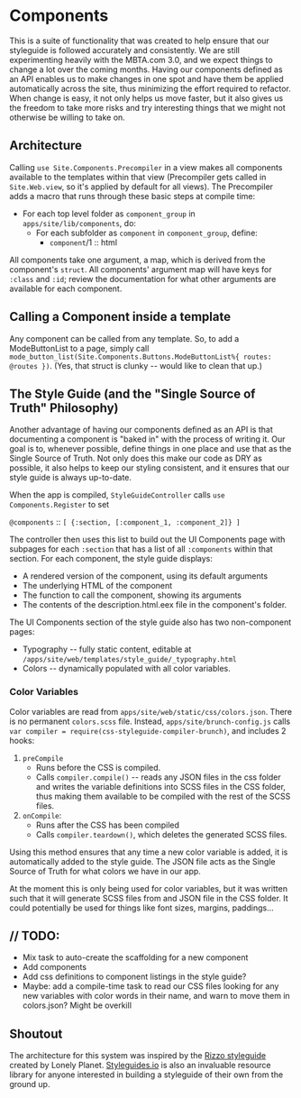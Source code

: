 # Components

This is a suite of functionality that was created to help ensure that our styleguide is followed accurately and consistently. We are still experimenting heavily with the MBTA.com 3.0, and we expect things to change a lot over the coming months. Having our components defined as an API enables us to make changes in one spot and have them be applied automatically across the site, thus minimizing the effort required to refactor. When change is easy, it not only helps us move faster, but it also gives us the freedom to take more risks and try interesting things that we might not otherwise be willing to take on.

## Architecture
Calling `use Site.Components.Precompiler` in a view makes all components available to the templates within that view (Precompiler gets called in `Site.Web.view`, so it's applied by default for all views). The Precompiler adds a macro that runs through these basic steps at compile time:
- For each top level folder as `component_group` in `apps/site/lib/components`, do:
    - For each subfolder as `component` in `component_group`, define:
        - `component`/1 :: html

All components take one argument, a map, which is derived from the component's `struct`. All components' argument map will have keys for `:class` and `:id`; review the documentation for what other arguments are available for each component.

## Calling a Component inside a template
Any component can be called from any template. So, to add a ModeButtonList to a page, simply call `mode_button_list(Site.Components.Buttons.ModeButtonList%{ routes: @routes })`. (Yes, that struct is clunky -- would like to clean that up.)

## The Style Guide (and the "Single Source of Truth" Philosophy)
Another advantage of having our components defined as an API is that documenting a component is "baked in" with the process of writing it. Our goal is to, whenever possible, define things in one place and use that as the Single Source of Truth. Not only does this make our code as DRY as possible, it also helps to keep our styling consistent, and it ensures that our style guide is always up-to-date.

When the app is compiled, `StyleGuideController` calls `use Components.Register` to set

`@components` :: `[ {:section, [:component_1, :component_2]} ]`

The controller then uses this list to build out the UI Components page with subpages for each `:section` that has a list of all `:components` within that section. For each component, the style guide displays:
- A rendered version of the component, using its default arguments
- The underlying HTML of the component
- The function to call the component, showing its arguments
- The contents of the description.html.eex file in the component's folder.

The UI Components section of the style guide also has two non-component pages:
- Typography -- fully static content, editable at `/apps/site/web/templates/style_guide/_typography.html`
- Colors -- dynamically populated with all color variables.

### Color Variables
Color variables are read from `apps/site/web/static/css/colors.json`. There is no permanent `colors.scss` file. Instead, `apps/site/brunch-config.js` calls `var compiler = require(css-styleguide-compiler-brunch)`, and includes 2 hooks:
1. `preCompile`
    - Runs before the CSS is compiled.
    - Calls `compiler.compile()` -- reads any JSON files in the css folder and writes the variable definitions into SCSS files in the CSS folder, thus making them available to be compiled with the rest of the SCSS files.
2. `onCompile`:
    - Runs after the CSS has been compiled
    - Calls `compiler.teardown()`, which deletes the generated SCSS files.

Using this method ensures that any time a new color variable is added, it is automatically added to the style guide. The JSON file acts as the Single Source of Truth for what colors we have in our app.

At the moment this is only being used for color variables, but it was written such that it will generate SCSS files from and JSON file in the CSS folder. It could potentially be used for things like font sizes, margins, paddings...

## // TODO:
- Mix task to auto-create the scaffolding for a new component
- Add components
- Add css definitions to component listings in the style guide?
- Maybe: add a compile-time task to read our CSS files looking for any new variables with color words in their name, and warn to move them in colors.json? Might be overkill

## Shoutout
The architecture for this system was inspired by the [Rizzo styleguide](http://rizzo.lonelyplanet.com) created by Lonely Planet. [Styleguides.io](http://www.styleguides.io) is also an invaluable resource library for anyone interested in building a styleguide of their own from the ground up.
